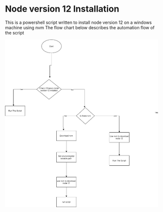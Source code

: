 # Node version 12 Installation
This is a powershell script written to install node version 12 on a windows machine using nvm
The flow chart below describes the automation flow of the script

![flowchart](implementationflow.png)